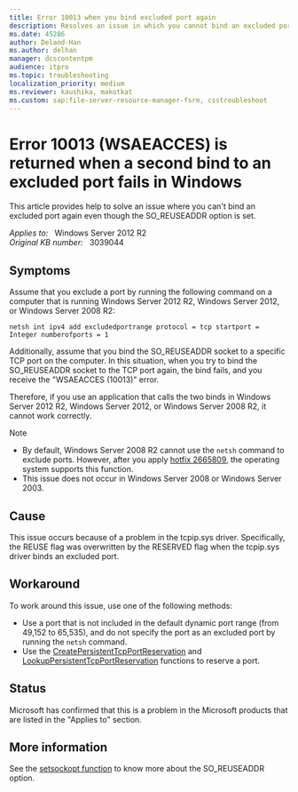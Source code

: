 ```yaml
---
title: Error 10013 when you bind excluded port again
description: Resolves an issue in which you cannot bind an excluded port again even though the SO_REUSEADDR option is set. This issue occurs in Windows Server 2012 R2, Windows Server 2012, and Windows Server 2008 R2.
ms.date: 45286
author: Deland-Han
ms.author: delhan
manager: dcscontentpm
audience: itpro
ms.topic: troubleshooting
localization_priority: medium
ms.reviewer: kaushika, makotkat
ms.custom: sap:file-server-resource-manager-fsrm, csstroubleshoot
---
```

# Error 10013 (WSAEACCES) is returned when a second bind to an excluded port fails in Windows

This article provides help to solve an issue where you can't bind an excluded port again even though the SO_REUSEADDR option is set.

_Applies to:_ &nbsp; Windows Server 2012 R2  
_Original KB number:_ &nbsp; 3039044

## Symptoms

Assume that you exclude a port by running the following command on a computer that is running Windows Server 2012 R2, Windows Server 2012, or Windows Server 2008 R2:

```console
netsh int ipv4 add excludedportrange protocol = tcp startport = Integer numberofports = 1
```

Additionally, assume that you bind the SO_REUSEADDR socket to a specific TCP port on the computer. In this situation, when you try to bind the SO_REUSEADDR socket to the TCP port again, the bind fails, and you receive the "WSAEACCES (10013)" error.

Therefore, if you use an application that calls the two binds in Windows Server 2012 R2, Windows Server 2012, or Windows Server 2008 R2, it cannot work correctly.

> [!Note]
>
> - By default, Windows Server 2008 R2 cannot use the `netsh` command to exclude ports. However, after you apply [hotfix 2665809](https://support.microsoft.com/help/2665809), the operating system supports this function.
> - This issue does not occur in Windows Server 2008 or Windows Server 2003.

## Cause

This issue occurs because of a problem in the tcpip.sys driver. Specifically, the REUSE flag was overwritten by the RESERVED flag when the tcpip.sys driver binds an excluded port.

## Workaround

To work around this issue, use one of the following methods:

- Use a port that is not included in the default dynamic port range (from 49,152 to 65,535), and do not specify the port as an excluded port by running the `netsh` command.
- Use the [CreatePersistentTcpPortReservation](/windows/win32/api/iphlpapi/nf-iphlpapi-createpersistenttcpportreservation) and [LookupPersistentTcpPortReservation](https://msdn.microsoft.com/library/windows/desktop/gg696072%28v=vs.85%29.aspx) functions to reserve a port.

## Status

Microsoft has confirmed that this is a problem in the Microsoft products that are listed in the "Applies to" section.

## More information

See the [setsockopt function](https://msdn.microsoft.com/library/windows/desktop/ms740476%28v=vs.85%29.aspx) to know more about the SO_REUSEADDR option.
